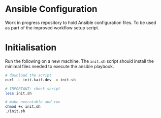 # Ansible Configuration

Work in progress repository to hold Ansible configuration files. To be used as part of the improved workflow setup script.

# Initialisation

Run the following on a new machine. The `init.sh` script should install the minimal files needed to execute the ansible playbook.

```sh
# download the script
curl -L init.kaif.dev -o init.sh

# IMPORTANT: check script
less init.sh

# make executable and run
chmod +x init.sh
./init.sh
```

